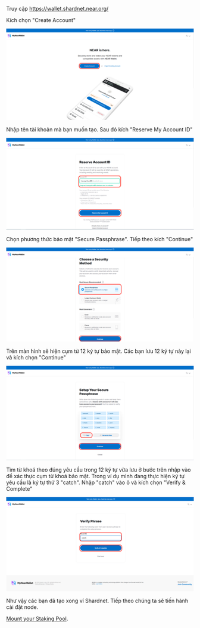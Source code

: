 Truy cập https://wallet.shardnet.near.org/

Kích chọn "Create Account"

![img](./images/Shardnet-wallet-01.png)

Nhập tên tài khoản mà bạn muốn tạo. Sau đó kích "Reserve My Account ID"

![img](./images/Shardnet-wallet-02.png)

Chọn phương thức bảo mật "Secure Passphrase". Tiếp theo kích "Continue"

![img](./images/Shardnet-wallet-03.png)

Trên màn hình sẽ hiện cụm từ 12 ký tự bảo mật. Các bạn lưu 12 ký tự này lại và kích chọn "Continue"

![img](./images/Shardnet-wallet-04.png)

Tìm từ khoá theo đúng yêu cầu trong 12 ký tự vừa lưu ở bước trên nhập vào để xác thực cụm từ khoá bảo mật. Trong ví dụ mình đang thực hiện ký tự yêu cầu là ký tự thứ 3 "catch". Nhập "catch" vào ô và kích chọn "Verify & Complete"

![img](./images/Shardnet-wallet-05.png)

Như vậy các bạn đã tạo xong ví Shardnet. Tiếp theo chúng ta sẽ tiến hành cài đặt node.

[Mount your Staking Pool](./02-Cai-Dat-Node-Near-Len-VPS.md).
